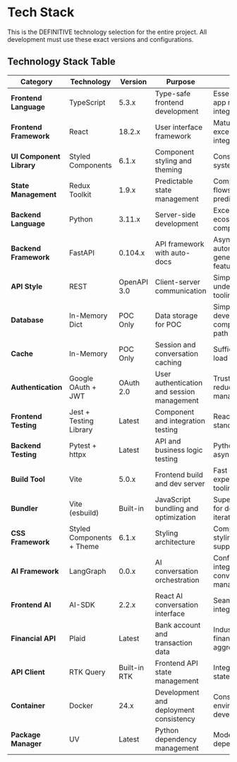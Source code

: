 # Tech Stack

This is the DEFINITIVE technology selection for the entire project. All development must use these exact versions and configurations.

## Technology Stack Table

| Category | Technology | Version | Purpose | Rationale |
|----------|------------|---------|---------|-----------|
| **Frontend Language** | TypeScript | 5.3.x | Type-safe frontend development | Essential for financial app reliability and Redux integration |
| **Frontend Framework** | React | 18.2.x | User interface framework | Mature ecosystem, excellent AI-SDK integration |
| **UI Component Library** | Styled Components | 6.1.x | Component styling and theming | Consistent design system implementation |
| **State Management** | Redux Toolkit | 1.9.x | Predictable state management | Complex financial data flows require predictable state |
| **Backend Language** | Python | 3.11.x | Server-side development | Excellent AI/ML ecosystem, FastAPI compatibility |
| **Backend Framework** | FastAPI | 0.104.x | API framework with auto-docs | Async support, automatic OpenAPI generation, security features |
| **API Style** | REST | OpenAPI 3.0 | Client-server communication | Simple, well-understood, excellent tooling |
| **Database** | In-Memory Dict | POC Only | Data storage for POC | Simplifies POC development, Redis-compatible transition path |
| **Cache** | In-Memory | POC Only | Session and conversation caching | Sufficient for POC user load |
| **Authentication** | Google OAuth + JWT | OAuth 2.0 | User authentication and session management | Trusted provider, reduces password management |
| **Frontend Testing** | Jest + Testing Library | Latest | Component and integration testing | React ecosystem standard |
| **Backend Testing** | Pytest + httpx | Latest | API and business logic testing | Python standard with async support |
| **Build Tool** | Vite | 5.0.x | Frontend build and dev server | Fast development experience, modern tooling |
| **Bundler** | Vite (esbuild) | Built-in | JavaScript bundling and optimization | Superior performance for development iterations |
| **CSS Framework** | Styled Components + Theme | 6.1.x | Styling architecture | Component-scoped styling with theming support |
| **AI Framework** | LangGraph | 0.0.x | AI conversation orchestration | Configurable LLM integration, conversation state management |
| **Frontend AI** | AI-SDK | 2.2.x | React AI conversation interface | Seamless streaming AI integration with React |
| **Financial API** | Plaid | Latest | Bank account and transaction data | Industry standard for financial data aggregation |
| **API Client** | RTK Query | Built-in RTK | Frontend API state management | Integrated caching and state management |
| **Container** | Docker | 24.x | Development and deployment consistency | Consistent environments across development/production |
| **Package Manager** | UV | Latest | Python dependency management | Modern, fast Python dependency resolution |
